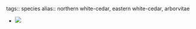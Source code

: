 tags:: species
alias:: northern white-cedar, eastern white-cedar, arborvitae

- ![](https://peach-geographical-bat-397.mypinata.cloud/ipfs/QmPksBewB2hy2ZnkYpSBXxBu5e38Bo4zRzkaxzoUUsJuS6)
